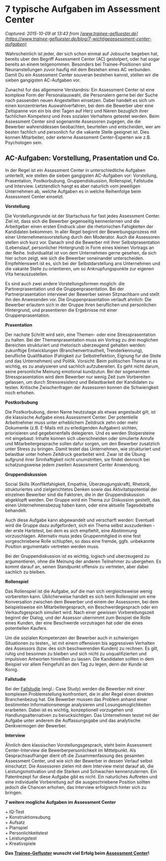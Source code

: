 # 7 typische Aufgaben im Assessment Center

_Captured: 2015-10-09 at 13:43 from [www.trainee-gefluester.de](https://www.trainee-gefluester.de/blog/7-wichtigeassessment-center-aufgaben)_

Wahrscheinlich ist jeder, der sich schon einmal auf Jobsuche begeben hat, bereits uber den Begriff Assessment Center (AC) gestolpert, oder hat sogar bereits an einem teilgenommen. Besonders bei Trainee-Positionen sind Neunanstellungen zuvor haufig mit dem Bestehen eines AC verbunden. Damit Du ein Assessment Center souveran bestehen kannst, stellen wir die sieben gangigsten AC-Aufgaben vor.

Zunachst fur das allgemeine Verstandnis: Ein Assessment Center ist eine komplexe Form der Personalauswahl, die Personalern gerne bei der Suche nach passenden neuen Angestellten einsetzen. Dabei handelt es sich um einen konzentriertes Auswahlverfahren, bei dem die Bewerber uber eine Zeitspanne von ein bis drei Tagen auf Herz und Nieren bezuglich ihrer fachlichen Kompetenz und ihres sozialen Verhaltens getestet werden. Beim Assessment Center sind sogenannte Assessoren zugegen, die die Bewerber wahrenddessen beobachten, beurteilen und entscheiden, wer am besten fachlich und personlich fur die vakante Stelle geeignet ist. Dies konnen Mitarbeiter, oder externe Assessment Center-Experten wie z.B. Psychologen sein.

## AC-Aufgaben: Vorstellung, Prasentation und Co.

In der Regel ist ein Assessment Center in unterschiedliche Aufgaben unterteilt, wie stellen die sieben gangigsten AC-Aufgaben vor: Vorstellung, Prasentation, Postkorbubung, Gruppendiskussion, Rollenspiel, Fallstudie und Interview. Letztendlich hangt es aber naturlich vom jeweiligen Unternehmen ab, welche Aufgaben es in welche Reihenfolge beim Assessment Center einsetzt.

**Vorstellung**

Die Vorstellungsrunde ist der Startschuss fur fast jedes Assessment Center. Ziel ist, dass sich die Bewerber gegenseitig kennenlernen und die Arbeitgeber einen ersten Eindruck uber die rhetorischen Fahigkeiten der Kandidaten bekommen. In aller Regel beginnt der Bewerbungsprozess mit einer Unternehmensvorstellung durch den Moderator. Auch die Assessoren stellen sich kurz vor. Danach sind die Bewerber mit ihrer Selbstprasentation (Lebenslauf, personlicher Hintergrund) in Form eines kleinen Vortrags an der Reihe. Individualitat ist von dem Unternehmen gerne gesehen, da sich hier schon zeigt, wie sich die Bewerber voneinander unterscheiden. Empfehlenswert ist es, sich bei der Selbstdarstellung ans Unternehmen und die vakante Stelle zu orientieren, um so Anknupfungspunkte zur eigenen Vita herauszustellen.

Es sind auch zwei andere Vorstellungsformen moglich: die Partnerprasentation und die Gruppenprasentation. Bei der Partnerprasentation interviewt der Bewerber seinen Sitznachbarn und stellt ihn den Anwesenden vor. Die Gruppenprasentation verlauft ahnlich: Die Bewerber erlautern sich in der Gruppe ihren beruflichen und personlichen Hintergrund, und prasentieren die Ergebnisse mit einer Gruppenprasentation.

**Prasentation**

Der nachste Schritt wird sein, eine Themen- oder eine Stressprasentation zu halten. Bei der Themenprasentation muss ein Vortrag zu drei moglichen Bereichen strukturiert und rhetorisch uberzeugend gehalten werden: zukunftige Entwicklungen (Branchenvertrautheit, Trenderkennung), berufliche Qualifikation (Fahigkeit zur Selbstreflektion, Eignung fur die Stelle und das Unternehmen) und Politik. Vorsicht: Beim politischen Thema ist es wichtig, es zu analysieren und sachlich aufzubereiten. Es geht nicht darum, seine personliche Meinung emotional kundzutun. Bei der sogenannten Stressprasentation wird dem Bewerber nur wenig Zeit zum Vorbereiten gelassen, um durch Stressresistenz und Belastbarkeit der Kandidaten zu testen. Kritische Zwischenfragen der Assessoren konnen die Schwierigkeit noch erhohen.

**Postkorbubung**

Die Postkorbubung, deren Name heutzutage als etwas angestaubt gilt, ist die klassische Aufgabe eines Assessment Center. Der potentielle Arbeitnehmer muss unter erheblichem Zeitdruck zehn oder mehr Dokumente (z.B. E-Mails mit zu erledigenden Aufgaben) sichten, priorisieren und gegebenenfalls delegieren. Und es werden Stolpersteine mit eingebaut: Inhalte konnen sich uberschneiden oder simulierte Anrufe und Mitarbeitergesprache sollen dafur sorgen, um den Bewerber zusatzlich unter Stress zu bringen. Damit testet das Unternehmen, wie strukturiert und belastbar unter hohem Zeitdruck gearbeitet wird. Zwar ist die Übung aufgrund ihrer Sinnhaftigkeit nicht unumstritten, sie findet dennoch bei schatzungsweise jedem zweiten Assessment Center Anwendung.

**Gruppendiskussion**

Social Skills (Konfliktfahigkeit, Empathie, Überzeugungskraft), Rhetorik, strukturiertes und zielgerichtetes Denken sowie das Aktivitatspotential der einzelnen Bewerber sind die Faktoren, die in der Gruppendiskussion abgeklopft werden. Der Gruppe wird ein Thema zur Diskussion gestellt, das einen Unternehmensbezug haben kann, oder eine aktuelle Tagesdebatte behandelt.

Auch diese Aufgabe kann abgewandelt und verscharft werden: Eventuell wird die Gruppe dazu aufgefordert, sich ein Thema selbst auszudenken - der erste Hartetest, bei dem es sich empfiehlt, eine Abstimmung vorzuschlagen. Alternativ muss jedes Gruppenmitglied in eine fest vorgeschriebene Rolle schlupfen, so dass eine fremde, ggfs. unbekannte Position argumentativ vertreten werden muss.

Bei der Gruppendiskussion ist es wichtig, logisch und uberzeugend zu argumentieren, ohne die Meinung der anderen Teilnehmer zu ubergehen. Es kommt darauf an, seinen Standpunkt offensiv zu vertreten, aber dabei sachlich zu bleiben.

**Rollenspiel**

Das Rollenspiel ist die Aufgabe, auf die man sich vergleichsweise wenig vorbereiten kann. Üblicherweise handelt es sich beim Rollenspiel um eine Konversation zwischen dem Bewerber und einem der Assessoren, bei dem beispielsweise ein Mitarbeitergesprach, ein Beschwerdegesprach oder ein Verkaufsgesprach simuliert wird. Nach einer gewissen Vorbereitungszeit beginnt der Dialog, und der Assessor ubernimmt zum Beispiel die Rolle eines Kunden, der eine Beschwerde vorzutragen hat oder die eines potentiellen Kaufers.

Um die sozialen Kompetenzen der Bewerber auch in schwierigen Situationen zu testen,, ist mit einem offensiven bis aggressiven Verhalten des Assessors (bzw. des sich beschwerenden Kunden) zu rechnen. Es gilt, ruhig und besonnen zu bleiben und sich nicht zu unqualifizierten und impulsiven Antworten hinreißen zu lassen. Die Kandidaten sollten in dem Beispiel vor allem Feingefuhl an den Tag zu legen, denn der Kunde ist Konig.

**Fallstudie**

Bei der [Fallstudie](http://www.absolventa.de/karriereguide/fallstudie) (engl.: Case Study) werden die Bewerber mit einer komplexen Problemstellung konfrontiert, die in aller Regel einen direkten Branchenbezug hat. Die Bewerber mussen das Problem anhand einer bestimmten Informationsmenge analysieren und Losungsmoglichkeiten erarbeiten. Dabei ist es wichtig, konzeptionell vorzugehen und Handlungsalternativen zu berucksichtigen. Das Unternehmen testet mit der Aufgabe unter anderem die Auffassungsgabe und das analytische Denkvermogen der Bewerber.

**Interview**

Ähnlich dem klassischen Vorstellungsgesprach, steht beim Assessment Center-Interview die Bewerberpersonlichkeit im Mittelpunkt. Als Gesprachsaufhanger dient oft die Zusammenfassung des gesamten Assessment Center, und wie sich der Bewerber in dessen Verlauf selbst einschatzt. Die Assessoren zielen mit dem Interview meist darauf ab, die Leistungsmotivation und die Starken und Schwachen kennenzulernen. Ein Patentrezept fur diese Aufgabe gibt es nicht. Ein naturliches Auftreten und eine individuelle Vorbereitung auf die ausgeschriebene Position sollten jedoch die Chancen erhohen, das Interview erfolgreich hinter sich zu bringen.

**7 weitere mogliche Aufgaben im Assessment Center**

\+ IQ-Test  
\+ Konstruktionsubung  
\+ Aufsatz  
\+ Planspiel  
\+ Personlichkeitstest  
\+ Leistungstest  
\+ Kreativspiele

**Das [Trainee-Gefluster](http://trainee-gefluester.de) wunscht viel Erfolg beim [Assessment Center](https://www.trainee-gefluester.de/blog/category/assessment-center)!**

